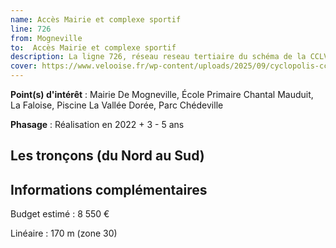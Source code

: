 ```yaml
---
name: Accès Mairie et complexe sportif
line: 726
from: Mogneville
to:  Accès Mairie et complexe sportif 
description: La ligne 726, réseau reseau tertiaire du schéma de la CCLVD (tronçon 126) concerne Mogneville - Accès Mairie et complexe sportif
cover: https://www.velooise.fr/wp-content/uploads/2025/09/cyclopolis-cclvd-126.jpg
---
```


**Point(s) d'intérêt** : Mairie De Mogneville, École Primaire Chantal Mauduit, La Faloise, Piscine La Vallée Dorée, Parc Chédeville

**Phasage** : Réalisation en 2022 + 3 - 5 ans

## Les tronçons (du Nord au Sud)

## Informations complémentaires

Budget estimé :  8 550 € 

Linéaire : 170 m (zone 30)

